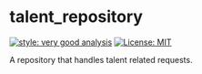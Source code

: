 # talent_repository

[![style: very good analysis][very_good_analysis_badge]][very_good_analysis_link]
[![License: MIT][license_badge]][license_link]

A repository that handles talent related requests.

[license_badge]: https://img.shields.io/badge/license-MIT-blue.svg
[license_link]: https://opensource.org/licenses/MIT
[very_good_analysis_badge]: https://img.shields.io/badge/style-very_good_analysis-B22C89.svg
[very_good_analysis_link]: https://pub.dev/packages/very_good_analysis